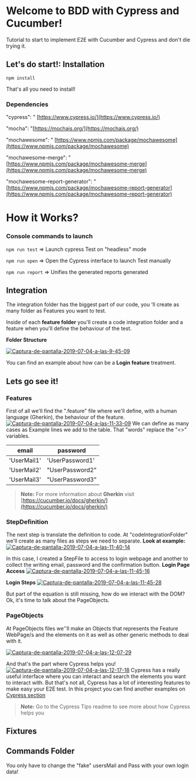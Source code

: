 
# Welcome to BDD with Cypress and Cucumber!
Tutorial to start to implement E2E with Cucumber and Cypress and don't die trying it.
## Let's do start!: Installation
`npm install `

That's all you need to install!

### Dependencies
"cypress": " [https://www.cypress.io/](https://www.cypress.io/)

"mocha": "[https://mochajs.org/](https://mochajs.org/)

"mochawesome": " [https://www.npmjs.com/package/mochawesome](https://www.npmjs.com/package/mochawesome)

"mochawesome-merge": " [https://www.npmjs.com/package/mochawesome-merge](https://www.npmjs.com/package/mochawesome-merge)

"mochawesome-report-generator": "[https://www.npmjs.com/package/mochawesome-report-generator](https://www.npmjs.com/package/mochawesome-report-generator)

# How it Works?
### Console commands to launch
`npm run test` => Launch cypress Test on "headless" mode

`npm run open` => Open the Cypress interface to launch Test manually

`npm run report` => Unifies the generated reports generated
## Integration
The integration folder has the biggest part of our code, you 'll create as many folder as Features you want to test.

Inside of each **feature folder** you'll create a code integration folder and a feature when you'll define the behaviour of the test.

**Folder Structure**

<a href="https://ibb.co/tKp0SnF"><img src="https://i.ibb.co/dM4NSXx/Captura-de-pantalla-2019-07-04-a-las-9-45-09.png" alt="Captura-de-pantalla-2019-07-04-a-las-9-45-09" border="0"></a>

You can find an example about how can be a **Login feature** treatment.

## Lets go see it!
### Features
First of all we'll find the ".feature" file where we'll define, with a human language (Gherkin), the behaviour of the feature.
<a href="https://ibb.co/pQxL2ZY"><img src="https://i.ibb.co/XDbCXpc/Captura-de-pantalla-2019-07-04-a-las-11-33-09.png" alt="Captura-de-pantalla-2019-07-04-a-las-11-33-09" border="0"></a>
We can define as many cases as Example lines we add to the table. That "words" replace the "<>" variables.

|			email               |      password             |
|-------------------------------|---------------------------|
|         'UserMail1'           |'UserPassword1'            |
|         'UserMail2'           |"UserPassword2"            |
|         'UserMail3'           |"UserPassword3"            |

> **Note:** For more information about **Gherkin** visit [https://cucumber.io/docs/gherkin/](https://cucumber.io/docs/gherkin/)

### StepDefinition
The next step is translate the definition to code. At "codeIntegrationFolder" we'll create as many files as steps we need to separate. **Look at example:**
<a href="https://ibb.co/BZp4GzF"><img src="https://i.ibb.co/580YkMw/Captura-de-pantalla-2019-07-04-a-las-11-40-14.png" alt="Captura-de-pantalla-2019-07-04-a-las-11-40-14" border="0"></a>

In this case, I created a StepFile to access to login webpage and another to collect the writing email, password and the confirmation button.
**Login Page Access**
<a href="https://ibb.co/tcz5S2t"><img src="https://i.ibb.co/J2qPNp4/Captura-de-pantalla-2019-07-04-a-las-11-45-16.png" alt="Captura-de-pantalla-2019-07-04-a-las-11-45-16" border="0"></a>

**Login Steps**
<a href="https://ibb.co/Rgh3PTN"><img src="https://i.ibb.co/HKNtYTC/Captura-de-pantalla-2019-07-04-a-las-11-45-28.png" alt="Captura-de-pantalla-2019-07-04-a-las-11-45-28" border="0"></a>

  
But part of the equation is still missing, how do we interact with the DOM? Ok, it's time to talk about the PageObjects.
### PageObjects
At PageObjects files we''ll make an Objects that represents the Feature WebPage/s and the elements on it as well as other generic methods to deal with it.

<a href="https://ibb.co/b1tmRHw"><img src="https://i.ibb.co/kKZB63b/Captura-de-pantalla-2019-07-04-a-las-12-07-29.png" alt="Captura-de-pantalla-2019-07-04-a-las-12-07-29" border="0"></a>

And that's the part where Cypress helps you!
<a href="https://ibb.co/vJCT7q0"><img src="https://i.ibb.co/FBkyS3R/Captura-de-pantalla-2019-07-04-a-las-12-17-18.png" alt="Captura-de-pantalla-2019-07-04-a-las-12-17-18" border="0"></a>
Cypress has a really useful interface where you can interact and search the elements you want to interact with.
But that's not all, Cypress has a lot of interesting features to make easy your E2E test.
In this project you can find another examples on [Cypress section](https://github.com/PacoBZ/cucumber-cypress/blob/master/cypress/README.md)
> **Note:** Go to the Cypress Tips readme to see more about how Cypress helps you
## Fixtures
## Commands Folder


You only have to change the "fake" usersMail and Pass with your own login data!
